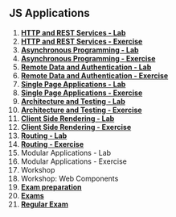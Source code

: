 ## JS Applications 

1. [**HTTP and REST Services - Lab**](https://github.com/polinadrumeva/JS-Developer---All-courses---SoftUni/tree/main/JS%20Applications/HTTP%20and%20REST%20Services%20-%20Lab)
2. [**HTTP and REST Services - Exercise**](https://github.com/polinadrumeva/JS-Developer---All-courses---SoftUni/tree/main/JS%20Applications/HTTP%20and%20REST%20Services%20-%20Exercise)
3. [**Asynchronous Programming - Lab**](https://github.com/polinadrumeva/JS-Developer---All-courses---SoftUni/tree/main/JS%20Applications/Asynchronous%20Programming%20-%20Lab)
4. [**Asynchronous Programming - Exercise**](https://github.com/polinadrumeva/JS-Developer---All-courses---SoftUni/tree/main/JS%20Applications/Asynchronous%20Programming%20-%20Exercise)
5. [**Remote Data and Authentication - Lab**](https://github.com/polinadrumeva/JS-Developer---All-courses---SoftUni/tree/main/JS%20Applications/Remote%20D2ata%20and%20Authentication%20-%20Lab)
6. [**Remote Data and Authentication - Exercise**](https://github.com/polinadrumeva/JS-Developer---All-courses---SoftUni/tree/main/JS%20Applications/Remote%20Data%20and%20Authentication%20-%20Exercise)
8. [**Single Page Applications - Lab**](https://github.com/polinadrumeva/JS-Developer---All-courses---SoftUni/tree/main/JS%20Applications/Single%20Page%20Applications%20-%20Lab)
9. [**Single Page Applications - Exercise**](https://github.com/polinadrumeva/JS-Developer---All-courses---SoftUni/tree/main/JS%20Applications/Single%20Page%20Applications%20-%20Exercise)
10. [**Architecture and Testing - Lab**](https://github.com/polinadrumeva/JS-Developer---All-courses---SoftUni/tree/main/JS%20Applications/Architecture%20and%20Testing%20-%20Lab)
11. [**Architecture and Testing - Exercise**](https://github.com/polinadrumeva/JS-Developer---All-courses---SoftUni/tree/main/JS%20Applications/Architecture%20and%20Testing%20-%20Exercise)
12. [**Client Side Rendering - Lab**](https://github.com/polinadrumeva/JS-Developer---All-courses---SoftUni/tree/main/JS%20Applications/Client%20Side%20Rendering%20-%20Lab)
13. [**Client Side Rendering - Exercise**](https://github.com/polinadrumeva/JS-Developer---All-courses---SoftUni/tree/main/JS%20Applications/Client%20Side%20Rendering%20-%20Exercise)
14. [**Routing - Lab**](https://github.com/polinadrumeva/JS-Developer---All-courses---SoftUni/tree/main/JS%20Applications/Routing%20-%20Lab)
15. [**Routing - Exercise**](https://github.com/polinadrumeva/JS-Developer---All-courses---SoftUni/tree/main/JS%20Applications/Routing%20-%20Exercise)
16. Modular Applications - Lab
17. Modular Applications - Exercise
18. Workshop
19. Workshop: Web Components
20. [**Exam preparation**](https://github.com/polinadrumeva/JS-Developer---All-courses---SoftUni/tree/main/JS%20Applications/Exam%20Preparation)
21. [**Exams**](https://github.com/polinadrumeva/JS-Developer---All-courses---SoftUni/tree/main/JS%20Applications/Exams)
22. [**Regular Exam**](https://github.com/polinadrumeva/JS-Developer---All-courses---SoftUni/tree/main/JS%20Applications/Regular%20Exam)
